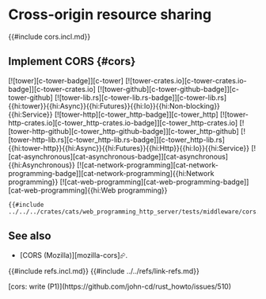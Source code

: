 # Cross-origin resource sharing

{{#include cors.incl.md}}

## Implement CORS {#cors}

[![tower][c-tower-badge]][c-tower] [![tower-crates.io][c-tower-crates.io-badge]][c-tower-crates.io] [![tower-github][c-tower-github-badge]][c-tower-github] [![tower-lib.rs][c-tower-lib.rs-badge]][c-tower-lib.rs]{{hi:tower}}{{hi:Async}}{{hi:Futures}}{{hi:Io}}{{hi:Non-blocking}}{{hi:Service}} [![tower-http][c-tower_http-badge]][c-tower_http] [![tower-http-crates.io][c-tower_http-crates.io-badge]][c-tower_http-crates.io] [![tower-http-github][c-tower_http-github-badge]][c-tower_http-github] [![tower-http-lib.rs][c-tower_http-lib.rs-badge]][c-tower_http-lib.rs]{{hi:tower-http}}{{hi:Async}}{{hi:Futures}}{{hi:Http}}{{hi:Io}}{{hi:Service}} [![cat-asynchronous][cat-asynchronous-badge]][cat-asynchronous]{{hi:Asynchronous}} [![cat-network-programming][cat-network-programming-badge]][cat-network-programming]{{hi:Network programming}} [![cat-web-programming][cat-web-programming-badge]][cat-web-programming]{{hi:Web programming}}

```rust,editable,noplayground
{{#include ../../../crates/cats/web_programming_http_server/tests/middleware/cors.rs:example}}
```

## See also

- [CORS (Mozilla)][mozilla-cors]⮳.

{{#include refs.incl.md}}
{{#include ../../refs/link-refs.md}}

<div class="hidden">
[cors: write (P1)](https://github.com/john-cd/rust_howto/issues/510)
</div>

